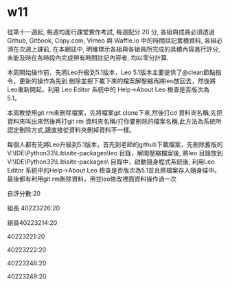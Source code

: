 # w11

從第十一週起, 每週均進行課堂實作考試, 每週配分 20 分, 各組與成員必須透過 Github, Gitbook, Copy.com, Vimeo 與 Waffle.io 中的時間註記累積資料, 各組必須在次週上課前, 在本網誌中, 明確標示各組與各組員所完成的具體內容進行評分, 未能及時在各時段內完成帶有時間註記內容者, 均以零分計算.

本周開始操作前，先將Leo升級到5.1版本，Leo 5.1版本主要提供了@clean節點指令，更新的操作為先到   刪除並把下載下來的檔案解壓縮再將leo放回去，然後將Leo重新開起，利用 Leo Editor 系統中的 Help->About Leo 檢查是否版次為 5.1。

本周教使用git rm來刪除檔案，先將檔案git clone下來,然後打cd 資料夾名稱,先把資料夾叫出來然後再打git rm 資料夾名稱/打你要刪除的檔案名稱,此方法為系統所認定刪除方式,跟直接從資料夾刪掉資料不一樣。

每個人都有先將Leo升級到5.1版本，首先到老師的github下載檔案，先刪除舊版的V:\IDE\Python33\Lib\site-packages\leo 目錄，解開壓縮檔案後, 將leo 目錄放到V:\IDE\Python33\Lib\site-packages\ 目錄中，啟動隨身程式系統後, 利用Leo Editor 系統中的Help->About Leo 檢查是否版次為5.1並且將檔案存入隨身碟中。最後都有利用git rm刪除資料，用並leo修改裡面資料操作過一次

自評分數:20

組長 40223226:20

組員40223214:20

40223221:20

40223222:20

40223246:20

40223249:20

